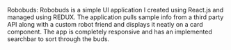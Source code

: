 Robobuds:
Robobuds is a simple UI application I created using React.js and managed using REDUX. 
The application pulls sample info from a third party API along with a custom robot friend and displays it neatly on a card component. 
The app is completely responsive and has an implemented searchbar to sort through the buds. 
